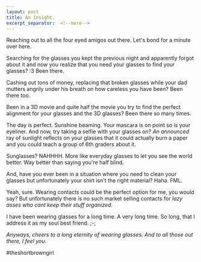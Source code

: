 ```yaml
---
layout: post
title: An Insight.
excerpt_separator:  <!--more-->
---
```


Reaching out to all the four eyed amigos out there. Let's bond for a minute over here.

Searching for the glasses you kept the previous night and apparently forgot about it and now you realize that you need your glasses to find your glasses? :3 Been there.

Cashing out tons of money, replacing that broken glasses while your dad mutters angrily under his breath on how careless you have been? Been there too. 

Been in a 3D movie and quite half the movie you try to find the perfect alignment for your glasses and the 3D glasses? Been there so many times. 

The day is perfect. Sunshine beaming. Your mascara is on point so is your eyeliner. And now, try taking a selfie with your glasses on? *An announced* ray of sunlight reflects on your glasses that it could actually burn a paper and you could teach a group of 6th graders about it.

Sunglasses? NAHHHH. More like everyday glasses to let you see the world better. Way better than saying you're half blind. 

And, have you ever been in a situation where you need to clean your glasses but unfortunately your shirt isn't the right material?  Haha. FML. 

Yeah, sure. Wearing contacts could be the perfect option for me, you would say? But unfortunately there is no such market selling contacts for *lazy asses who cant keep their stuff organized.*  

I have been wearing glasses for a long time. A very long time. So long, that I address it as my soul best friend. ;-;

*Anyways, cheers to a long eternity of wearing glasses. And to all those out there, I feel you.*

#theshortbrowngirl